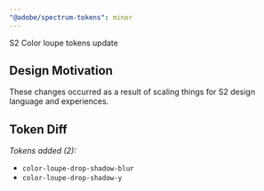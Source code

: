 ```yaml
---
"@adobe/spectrum-tokens": minor
---
```


S2 Color loupe tokens update

## Design Motivation

These changes occurred as a result of scaling things for S2 design language and experiences.

## Token Diff

_Tokens added (2):_

- `color-loupe-drop-shadow-blur`
- `color-loupe-drop-shadow-y`
